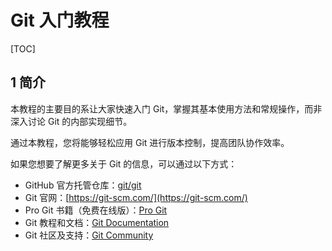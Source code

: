 # Git 入门教程
[TOC]

## 1 简介

本教程的主要目的系让大家快速入门 Git，掌握其基本使用方法和常规操作，而非深入讨论 Git 的内部实现细节。

通过本教程，您将能够轻松应用 Git 进行版本控制，提高团队协作效率。

如果您想要了解更多关于 Git 的信息，可以通过以下方式：

+ GitHub 官方托管仓库：[git/git](https://github.com/git/git)
+ Git 官网：[https://git-scm.com/](https://git-scm.com/)
+ Pro Git 书籍（免费在线版）：[Pro Git](https://git-scm.com/book/en/v2)
+ Git 教程和文档：[Git Documentation](https://git-scm.com/doc)
+ Git 社区及支持：[Git Community](https://git-scm.com/community)
